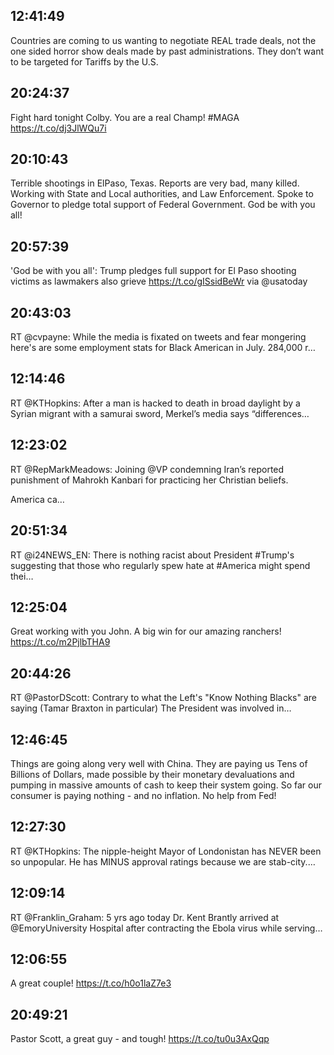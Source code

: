 ## 12:41:49
Countries are coming to us wanting to negotiate REAL trade deals, not the one sided horror show deals made by past administrations. They don’t want to be targeted for Tariffs by the U.S.
## 20:24:37
Fight hard tonight Colby. You are a real Champ! #MAGA https://t.co/dj3JlWQu7i
## 20:10:43
Terrible shootings in ElPaso, Texas. Reports are very bad, many killed. Working with State and Local authorities, and Law Enforcement. Spoke to Governor to pledge total support of Federal Government. God be with you all!
## 20:57:39
'God be with you all': Trump pledges full support for El Paso shooting victims as lawmakers also grieve https://t.co/gISsidBeWr via @usatoday
## 20:43:03
RT @cvpayne: While the media is fixated on tweets and fear mongering here's are some employment stats for Black American in July.
284,000 r…
## 12:14:46
RT @KTHopkins: After a man is hacked to death in broad daylight by a Syrian migrant with a samurai sword, Merkel’s media says “differences…
## 12:23:02
RT @RepMarkMeadows: Joining @VP condemning Iran’s reported punishment of Mahrokh Kanbari for practicing her Christian beliefs. 

America ca…
## 20:51:34
RT @i24NEWS_EN: There is nothing racist about President #Trump's suggesting that those who regularly spew hate at #America might spend thei…
## 12:25:04
Great working with you John. A big win for our amazing ranchers! https://t.co/m2PjlbTHA9
## 20:44:26
RT @PastorDScott: Contrary to what the Left's "Know Nothing Blacks" are saying (Tamar Braxton in particular) The President was involved in…
## 12:46:45
Things are going along very well with China. They are paying us Tens of Billions of Dollars, made possible by their monetary devaluations and pumping in massive amounts of cash to keep their system going. So far our consumer is paying nothing - and no inflation. No help from Fed!
## 12:27:30
RT @KTHopkins: The nipple-height Mayor of Londonistan has NEVER been so unpopular. He has MINUS approval ratings because we are stab-city.…
## 12:09:14
RT @Franklin_Graham: 5 yrs ago today Dr. Kent Brantly arrived at @EmoryUniversity Hospital after contracting the Ebola virus while serving…
## 12:06:55
A great couple! https://t.co/h0o1laZ7e3
## 20:49:21
Pastor Scott, a great guy - and tough! https://t.co/tu0u3AxQqp
